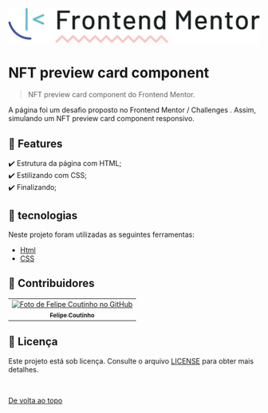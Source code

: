 <p>
    <img src="/images/frontendmento-logopng.png" width="620px"  alt="logo-frontend-mentor">
    
</p>

# NFT preview card component



> NFT preview card component do Frontend Mentor.

  A página foi um desafio proposto no Frontend Mentor / Challenges . Assim, simulando um NFT preview card component responsivo.

## :dart: Features ##

:heavy_check_mark: Estrutura da página com HTML;\
:heavy_check_mark: Estilizando com CSS;\
:heavy_check_mark: Finalizando;

## :rocket: tecnologias ##

Neste projeto foram utilizadas as seguintes ferramentas:

- [Html](https://developer.mozilla.org/pt-BR/docs/Web/HTML/Element/html/)  
- [CSS](https://developer.mozilla.org/pt-BR/docs/Web/CSS)  

## 🤝 Contribuidores

<table>
  <tr>
    <td align="center">
      <a href="#">
        <img src="https://avatars.githubusercontent.com/u/97816981?v=4" width="140px;" alt="Foto de Felipe Coutinho no GitHub"/><br>
        <sub>
          <b>Felipe Coutinho</b>
        </sub>
      </a>
    </td>
  </tr>
</table>

## 📝 Licença

Este projeto está sob licença. Consulte o arquivo [LICENSE](LICENSE.md) para obter mais detalhes.

&#xa0;

<a href="#top">De volta ao topo</a>
